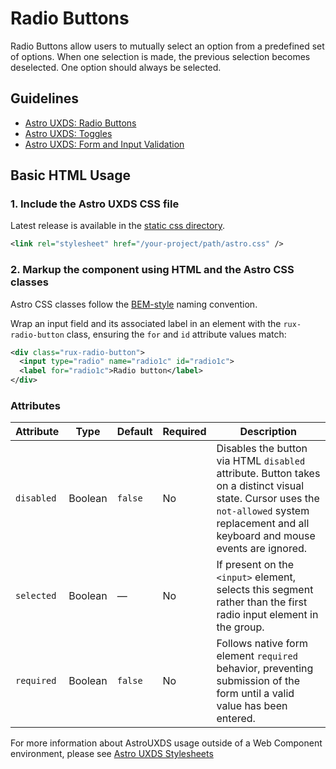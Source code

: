 # Radio Buttons

Radio Buttons allow users to mutually select an option from a predefined set of options. When one selection is made, the previous selection becomes deselected. One option should always be selected.

## Guidelines

-   [Astro UXDS: Radio Buttons](https://www.astrouxds.com/ui-components/radio-button)
-   [Astro UXDS: Toggles](http://www.astrouxds.com/ui-components/toggle)
-   [Astro UXDS: Form and Input Validation](https://www.astrouxds.com/ui-components/validation)

## Basic HTML Usage

### 1. Include the Astro UXDS CSS file

Latest release is available in the [static css directory](https://github.com/RocketCommunicationsInc/astro-components/tree/master/static/css).

```xml
<link rel="stylesheet" href="/your-project/path/astro.css" />
```

### 2. Markup the component using HTML and the Astro CSS classes

Astro CSS classes follow the [BEM-style](http://getbem.com/introduction/) naming convention.

Wrap an input field and its associated label in an element with the `rux-radio-button` class, ensuring the `for` and `id` attribute values match:

```xml
<div class="rux-radio-button">
  <input type="radio" name="radio1c" id="radio1c">
  <label for="radio1c">Radio button</label>
</div>
```

### Attributes

| Attribute  | Type    | Default | Required | Description                                                                                                                                                                                 |
| ---------- | ------- | ------- | -------- | ------------------------------------------------------------------------------------------------------------------------------------------------------------------------------------------- |
| `disabled` | Boolean | `false` | No       | Disables the button via HTML `disabled` attribute. Button takes on a distinct visual state. Cursor uses the `not-allowed` system replacement and all keyboard and mouse events are ignored. |
| `selected` | Boolean | —       | No       | If present on the `<input>` element, selects this segment rather than the first radio input element in the group.                                                                           |
| `required` | Boolean | `false` | No       | Follows native form element `required` behavior, preventing submission of the form until a valid value has been entered.                                                                    |

For more information about AstroUXDS usage outside of a Web Component environment, please see [Astro UXDS Stylesheets](https://www.astrouxds.com/components/readme/#getting-started-with-html-%26-css)
